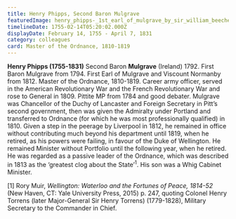 ```yaml
---
title: Henry Phipps, Second Baron Mulgrave
featuredImage: henry_phipps-_1st_earl_of_mulgrave_by_sir_william_beechey.jpg
timelineDate: 1755-02-14T05:20:02.000Z
displayDate: February 14, 1755 - April 7, 1831
category: colleagues
card: Master of the Ordnance, 1810-1819
---
```

**Henry Phipps (1755-1831)** Second Baron **Mulgrave** (Ireland) 1792. First Baron Mulgrave from 1794. First Earl of Mulgrave and Viscount Normanby from 1812. Master of the Ordnance, 1810-1819. Career army officer, served in the American Revolutionary War and the French Revolutionary War and rose to General in 1809. Pittite MP from 1784 and good debater. Mulgrave was Chancellor of the Duchy of Lancaster and Foreign Secretary in Pitt’s second government, then was given the Admiralty under Portland and transferred to Ordnance (for which he was most professionally qualified) in 1810. Given a step in the peerage by Liverpool in 1812, he remained in office without contributing much beyond his department until 1819, when he retired, as his powers were failing, in favour of the Duke of Wellington. He remained Minister without Portfolio until the following year, when he retired. He was regarded as a passive leader of the Ordnance, which was described in 1813 as the ‘greatest clog about the State’<sup>1</sup>.  His son was a Whig Cabinet Minister.

\[1] Rory Muir, *Wellington: Waterloo and the Fortunes of Peace, 1814-52* (New Haven, CT: Yale University Press, 2015) p. 247, quoting Colonel Henry Torrens (later Major-General Sir Henry Torrens) (1779-1828), Military Secretary to the Commander in Chief.